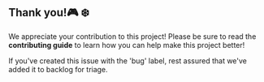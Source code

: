 ## Thank you!:video_game: :snowflake:

We appreciate your contribution to this project! Please be sure to read the **contributing guide** to learn how you can help make this project better!

If you've created this issue with the 'bug' label, rest assured that we've added it to backlog for triage.
